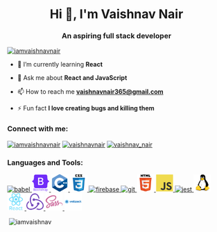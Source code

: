 <h1 align="center">Hi 👋, I'm Vaishnav Nair</h1>
<h3 align="center">An aspiring full stack developer</h3>


<p align="left"> <a href="https://twitter.com/iamvaishnavnair" target="blank"><img src="https://img.shields.io/twitter/follow/iamvaishnavnair?logo=twitter&style=for-the-badge" alt="iamvaishnavnair" /></a> </p>

- 🌱 I’m currently learning **React**

- 💬 Ask me about **React and JavaScript**

- 📫 How to reach me **vaishnavnair365@gmail.com**

- ⚡ Fun fact **I love creating bugs and killing them**

<h3 align="left">Connect with me:</h3>
<p align="left">
<a href="https://twitter.com/iamvaishnavnair" target="blank"><img align="center" src="https://cdn.jsdelivr.net/npm/simple-icons@3.0.1/icons/twitter.svg" alt="iamvaishnavnair" height="30" width="40" /></a>
<a href="https://linkedin.com/in/vaishnavnair" target="blank"><img align="center" src="https://cdn.jsdelivr.net/npm/simple-icons@3.0.1/icons/linkedin.svg" alt="vaishnavnair" height="30" width="40" /></a>
<a href="https://www.hackerrank.com/vaishnav_nair" target="blank"><img align="center" src="https://cdn.jsdelivr.net/npm/simple-icons@3.0.1/icons/hackerrank.svg" alt="vaishnav_nair" height="30" width="40" /></a>
</p>

<h3 align="left">Languages and Tools:</h3>
<p align="left"> <a href="https://babeljs.io/" target="_blank"> <img src="https://www.vectorlogo.zone/logos/babeljs/babeljs-icon.svg" alt="babel" width="40" height="40"/> </a> <a href="https://getbootstrap.com" target="_blank"> <img src="https://raw.githubusercontent.com/devicons/devicon/master/icons/bootstrap/bootstrap-plain-wordmark.svg" alt="bootstrap" width="40" height="40"/> </a> <a href="https://www.w3schools.com/cpp/" target="_blank"> <img src="https://raw.githubusercontent.com/devicons/devicon/master/icons/cplusplus/cplusplus-original.svg" alt="cplusplus" width="40" height="40"/> </a> <a href="https://www.w3schools.com/css/" target="_blank"> <img src="https://raw.githubusercontent.com/devicons/devicon/master/icons/css3/css3-original-wordmark.svg" alt="css3" width="40" height="40"/> </a> <a href="https://firebase.google.com/" target="_blank"> <img src="https://www.vectorlogo.zone/logos/firebase/firebase-icon.svg" alt="firebase" width="40" height="40"/> </a> <a href="https://git-scm.com/" target="_blank"> <img src="https://www.vectorlogo.zone/logos/git-scm/git-scm-icon.svg" alt="git" width="40" height="40"/> </a> <a href="https://www.w3.org/html/" target="_blank"> <img src="https://raw.githubusercontent.com/devicons/devicon/master/icons/html5/html5-original-wordmark.svg" alt="html5" width="40" height="40"/> </a> <a href="https://developer.mozilla.org/en-US/docs/Web/JavaScript" target="_blank"> <img src="https://raw.githubusercontent.com/devicons/devicon/master/icons/javascript/javascript-original.svg" alt="javascript" width="40" height="40"/> </a> <a href="https://jestjs.io" target="_blank"> <img src="https://www.vectorlogo.zone/logos/jestjsio/jestjsio-icon.svg" alt="jest" width="40" height="40"/> </a> <a href="https://www.linux.org/" target="_blank"> <img src="https://raw.githubusercontent.com/devicons/devicon/master/icons/linux/linux-original.svg" alt="linux" width="40" height="40"/> </a> <a href="https://reactjs.org/" target="_blank"> <img src="https://raw.githubusercontent.com/devicons/devicon/master/icons/react/react-original-wordmark.svg" alt="react" width="40" height="40"/> </a> <a href="https://redux.js.org" target="_blank"> <img src="https://raw.githubusercontent.com/devicons/devicon/master/icons/redux/redux-original.svg" alt="redux" width="40" height="40"/> </a> <a href="https://sass-lang.com" target="_blank"> <img src="https://raw.githubusercontent.com/devicons/devicon/master/icons/sass/sass-original.svg" alt="sass" width="40" height="40"/> </a> <a href="https://webpack.js.org" target="_blank"> <img src="https://raw.githubusercontent.com/devicons/devicon/d00d0969292a6569d45b06d3f350f463a0107b0d/icons/webpack/webpack-original-wordmark.svg" alt="webpack" width="40" height="40"/> </a> </p>

<p>&nbsp;<img align="center" src="https://github-readme-stats.vercel.app/api?username=iamvaishnav&show_icons=true&locale=en" alt="iamvaishnav" /></p>

